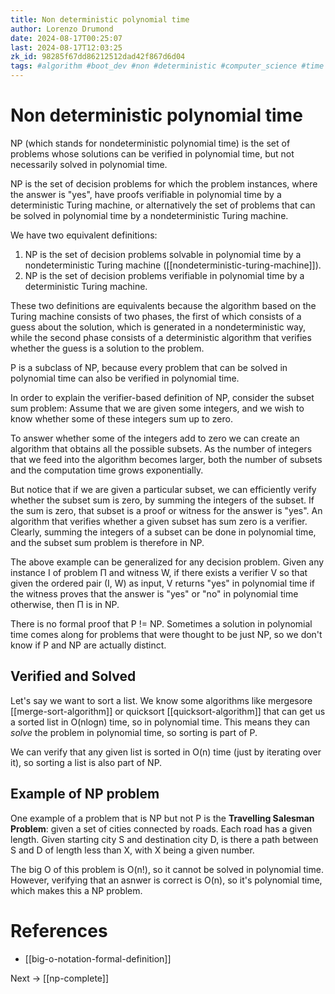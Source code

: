 ```yaml
---
title: Non deterministic polynomial time
author: Lorenzo Drumond
date: 2024-08-17T00:25:07
last: 2024-08-17T12:03:25
zk_id: 98285f67dd86212512dad42f867d6d04
tags: #algorithm #boot_dev #non #deterministic #computer_science #time #polynomial #big_o #notation #programming
---
```



# Non deterministic polynomial time

NP (which stands for nondeterministic polynomial time) is the set of problems whose solutions can be verified in polynomial time, but not necessarily solved in polynomial time.

NP is the set of decision problems for which the problem instances, where the answer is "yes", have proofs verifiable in polynomial time by a deterministic Turing machine, or alternatively the set of problems that can be solved in polynomial time by a nondeterministic Turing machine.

We have two equivalent definitions:

1. NP is the set of decision problems solvable in polynomial time by a nondeterministic Turing machine ([[nondeterministic-turing-machine]]).
2. NP is the set of decision problems verifiable in polynomial time by a deterministic Turing machine.

These two definitions are equivalents because the algorithm based on the Turing machine consists of two phases, the first of which consists of a guess about the solution, which is generated in a nondeterministic way, while the second phase consists of a deterministic algorithm that verifies whether the guess is a solution to the problem.

P is a subclass of NP, because every problem that can be solved in polynomial time can also be verified in polynomial time.

In order to explain the verifier-based definition of NP, consider the subset sum problem: Assume that we are given some integers, and we wish to know whether some of these integers sum up to zero.

To answer whether some of the integers add to zero we can create an algorithm that obtains all the possible subsets. As the number of integers that we feed into the algorithm becomes larger, both the number of subsets and the computation time grows exponentially.

But notice that if we are given a particular subset, we can efficiently verify whether the subset sum is zero, by summing the integers of the subset. If the sum is zero, that subset is a proof or witness for the answer is "yes". An algorithm that verifies whether a given subset has sum zero is a verifier. Clearly, summing the integers of a subset can be done in polynomial time, and the subset sum problem is therefore in NP.

The above example can be generalized for any decision problem. Given any instance I of problem Π and witness W, if there exists a verifier V so that given the ordered pair (I, W) as input, V returns "yes" in polynomial time if the witness proves that the answer is "yes" or "no" in polynomial time otherwise, then Π is in NP.


There is no formal proof that P != NP. Sometimes a solution in polynomial time comes along for problems that were thought to be just NP, so we don't know if P and NP are actually distinct.


## Verified and Solved

Let's say we want to sort a list. We know some algorithms like mergesore [[merge-sort-algorithm]] or quicksort [[quicksort-algorithm]] that can get us a sorted list in O(nlogn) time, so in polynomial time. This means they can _solve_ the problem in polynomial time, so sorting is part of P.

We can verify that any given list is sorted in O(n) time (just by iterating over it), so sorting a list is also part of NP.

## Example of NP problem

One example of a problem that is NP but not P is the **Travelling Salesman Problem**: given a set of cities connected by roads. Each road has a given length. Given starting city S and destination city D, is there a path between S and D of length less than X, with X being a given number.

The big O of this problem is O(n!), so it cannot be solved in polynomial time. However, verifying that an asnwer is correct is O(n), so it's polynomial time, which makes this a NP problem.

# References
- [[big-o-notation-formal-definition]]

Next -> [[np-complete]]
